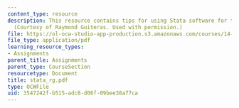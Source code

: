 ```yaml
---
content_type: resource
description: This resource contains tips for using Stata software for the course assignments.
  (Courtesy of Raymond Guiteras. Used with permission.)
file: https://ol-ocw-studio-app-production.s3.amazonaws.com/courses/14-381-statistical-method-in-economics-fall-2006/3547242fb515adc8d06f09bee38a77ca_stata_rg.pdf
file_type: application/pdf
learning_resource_types:
- Assignments
parent_title: Assignments
parent_type: CourseSection
resourcetype: Document
title: stata_rg.pdf
type: OCWFile
uid: 3547242f-b515-adc8-d06f-09bee38a77ca
---
```


